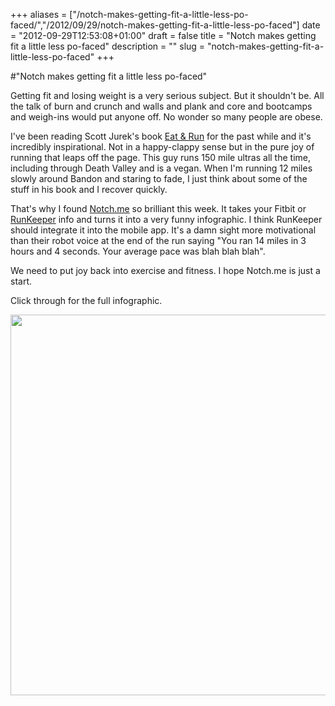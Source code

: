 +++
aliases = ["/notch-makes-getting-fit-a-little-less-po-faced/","/2012/09/29/notch-makes-getting-fit-a-little-less-po-faced"]
date = "2012-09-29T12:53:08+01:00"
draft = false
title = "Notch makes getting fit a little less po-faced"
description = ""
slug = "notch-makes-getting-fit-a-little-less-po-faced"
+++

#"Notch makes getting fit a little less po-faced"

Getting fit and losing weight is a very serious subject. But it shouldn't be. All the talk of burn and crunch and walls and plank and core and bootcamps and weigh-ins would put anyone off. No wonder so many people are obese.

I've been reading Scott Jurek's book <a href="http://www.amazon.co.uk/Eat-Run-Ultramarathon-Greatness-ebook/dp/B005OCHOZS">Eat &amp; Run</a> for the past while and it's incredibly inspirational. Not in a happy-clappy sense but in the pure joy of running that leaps off the page. This guy runs 150 mile ultras all the time, including through Death Valley and is a vegan. When I'm running 12 miles slowly around Bandon and staring to fade, I just think about some of the stuff in his book and I recover quickly.

That's why I found <a href="http://notch.me">Notch.me</a> so brilliant this week. It takes your Fitbit or <a href="http://www.runkeeper.com">RunKeeper</a> info and turns it into a very funny infographic. I think RunKeeper should integrate it into the mobile app. It's a damn sight more motivational than their robot voice at the end of the run saying "You ran 14 miles in 3 hours and 4 seconds. Your average pace was blah blah blah".

We need to put joy back into exercise and fitness. I hope Notch.me is just a start.

Click through for the full infographic.

<a href="http://notch.me/p/6IPf4vIdXXlbalH0KYeqRc?kme=share-url-clicked&amp;km_share-type=facebook-status"><img class="alignnone size-full wp-image-863" title="Notch3.me" src="https://s3-eu-west-1.amazonaws.com/conoroneill.net/wp-content/uploads/2012/09/Notch3.me_.jpg" alt="" width="833" height="609" /></a>